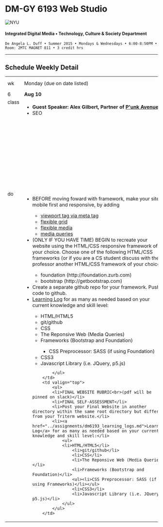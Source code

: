 # DM-GY 6193 Web Studio

![NYU](http://ws2.polishedsolid.com/de/nyu_soe_logo.png)
#### Integrated Digital Media • Technology, Culture & Society Department

    De Angela L. Duff • Summer 2015 • Mondays & Wednesdays • 6:00-8:50PM • Room: 2MTC MAGNET 811 • 3 credit hrs

---

## Schedule Weekly Detail

<table>
<tr>
<td>wk</td>
<td>Monday (due on date listed)</td>
<td>Wednesday (due on date listed)</td>
</tr>
<!-- first week -->
<tr>
        <td valign="top" width="4%">6</td>
        <td valign="top" width="48%"><strong>Aug 10</strong></td>
        <td valign="top" width="48%"><strong>Aug 12</strong></td>
</tr>
 <tr>
        <td valign="top">class</td>
        <td valign="top">   
            <ul>
            <li><strong>Guest Speaker: Alex Gilbert, Partner of <a href="http://punkave.com/" target="_blank">P'unk Avenue</a></strong></li>
            <li>SEO</li>
            </ul>
            </td>
        <td valign="top">
            <ul>
            <li>FINAL WEBSITE DUE (Using HTML/CSS Framework)</li>
            <li>FINAL WEBSITE RUBRIC DUE</li>
            <li>FINAL SELF-ASSESSMENT DUE</li>
             
            </ul>
        </td>
</tr>
<tr>
        <td valign="top">do</td>
        <td valign="top">
            <ul>
            <li>BEFORE moving foward with framework, make your site mobile first and responsive, by adding</li>
            <ul>
            <li><a href="http://stackoverflow.com/questions/10892463/how-is-the-meta-viewport-tag-used-and-what-does-it-do" target="_blank">viewport tag via meta tag</a></li>
            <li><a href="http://learn.shayhowe.com/advanced-html-css/responsive-web-design/#flexible-layouts" target="_blank">flexible grid</a></li>
            <li><a href="http://clagnut.com/sandbox/imagetest3" target="_blank">flexible media</a></li>
            <li><a href="http://learn.shayhowe.com/advanced-html-css/responsive-web-design/#media-queries" target="_blank">media queries</a></li>
            </ul>
           <li>(ONLY IF YOU HAVE TIME) BEGIN to recreate your website using the HTML/CSS responsive framework of your choice. Choose one of the following HTML/CSS frameworks (or if you are a CS student discuss with the professor another HTML/CSS framework of your choice):</li>
           <ul>
    <li>foundation (http://foundation.zurb.com)</li>
    <li>bootstrap (http://getbootstrap.com)</li>
    </ul>
            <li>Create a separate github repo for your framework. Push code to github.</li>
            <li><a href="../assignments/dm6193_learning_logs.md">Learning Log</a> for as many as needed based on your current knowledge and skill level:</li>
                    <ul>
                   <li>HTML/HTML5</li>
                    <li>git/github</li>
                    <li>CSS</li>
                    <li>The Reponsive Web (Media Queries)</li>
                    <li>Frameworks (Bootstrap and Foundation)</li>
                    <ul><li>CSS Preprocessor: SASS (if using Foundation)</li></ul>
                    <li>CSS3</li>
                    <li>Javascript Library (i.e. JQuery, p5.js)</li>                    
                    </ul>
            
            </ul>    
        </td>
        <td valign="top">
            <ul>
            <li>FINAL WEBSITE RUBRIC<br>(pdf will be pinned on slack)</li>
            <li>FINAL SELF-ASSESSMENT</li>
            <li>Post your Final Website in another directory within the same root directory but different from your Triterm website.</li>
            <li><a href="../assignments/dm6193_learning_logs.md">Learning Log</a> for as many as needed based on your current knowledge and skill level:</li>
                <ul>
                <li>HTML/HTML5</li>
                    <li>git/github</li>
                    <li>CSS</li>
                    <li>The Reponsive Web (Media Queries)</li>
                    <li>Frameworks (Bootstrap and Foundation)</li>
                    <ul><li>CSS Preprocessor: SASS (if using Frameworks)</li></ul>
                    <li>CSS3</li>
                    <li>Javascript Library (i.e. JQuery, p5.js)</li>
                </ul>
            </ul>
        </td>
</tr>
</table>